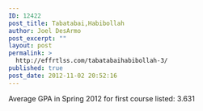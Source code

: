 ```yaml
---
ID: 12422
post_title: Tabatabai,Habibollah
author: Joel DesArmo
post_excerpt: ""
layout: post
permalink: >
  http://effrtlss.com/tabatabaihabibollah-3/
published: true
post_date: 2012-11-02 20:52:16
---
```

<p>Average GPA in Spring 2012 for first course listed: 3.631</p>